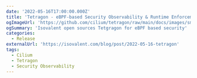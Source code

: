 ```yaml
---
date: '2022-05-16T17:00:00.000Z'
title: 'Tetragon - eBPF-based Security Observability & Runtime Enforcement'
ogImageUrl: 'https://github.com/cilium/tetragon/raw/main/docs/images/smart_observability.png'
ogSummary: 'Isovalent open sources Tetgragon for eBPF based security'
categories:
  - Release
externalUrl: 'https://isovalent.com/blog/post/2022-05-16-tetragon'
tags:
  - Cilium
  - Tetragon
  - Security Observability
---
```

